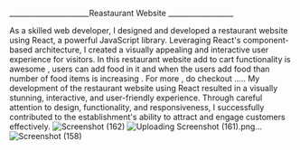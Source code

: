 ______________________Reastaurant Website __________________
 
 
As a skilled web developer, I designed and developed a restaurant website using React, a powerful JavaScript library. Leveraging React's component-based architecture,
I created a visually appealing and interactive user experience for visitors.
In this restaurant website add to cart functionality is awesome , users can add food in it and when the users add food than number of food items is increasing . For more , do checkout .....
My development of the restaurant website using React resulted in a visually stunning, interactive, and user-friendly experience. Through careful attention to design, functionality, and responsiveness, 
I successfully contributed to the establishment's ability to attract and engage customers effectively.
![Screenshot (162)](https://github.com/Shreyav23Singh/Restaurant_Website_USing_Reactjs/assets/66567410/469d715c-cb48-4584-a547-f838808ccaa2)
![Uploading Screenshot (161).png…]()
![Screenshot (158)](https://github.com/Shreyav23Singh/Restaurant_Website_USing_Reactjs/assets/66567410/3f8101d4-287b-41f5-8881-e5bd3579fc48)
